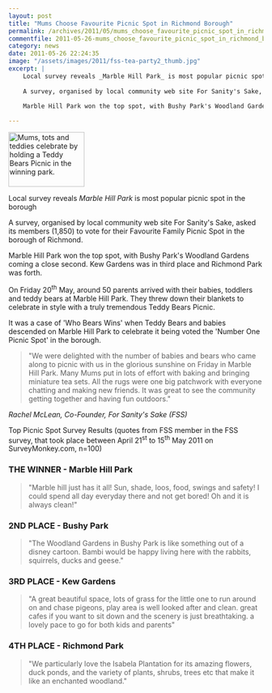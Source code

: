 ```yaml
---
layout: post
title: "Mums Choose Favourite Picnic Spot in Richmond Borough"
permalink: /archives/2011/05/mums_choose_favourite_picnic_spot_in_richmond_boro.html
commentfile: 2011-05-26-mums_choose_favourite_picnic_spot_in_richmond_boro
category: news
date: 2011-05-26 22:24:35
image: "/assets/images/2011/fss-tea-party2_thumb.jpg"
excerpt: |
    Local survey reveals _Marble Hill Park_ is most popular picnic spot in the borough
    
    A survey, organised by local community web site For Sanity's Sake, asked its members (1,850) to vote for their Favourite Family Picnic Spot in the borough of Richmond.
    
    Marble Hill Park won the top spot, with Bushy Park's Woodland Gardens coming a close second. Kew Gardens was in third place.

---
```


<a href="/assets/images/2011/fss-tea-party2.jpg" title="See larger version of - Mums, tots and teddies celebrate by holding a Teddy Bears Picnic in the winning park"><img src="/assets/images/2011/fss-tea-party2_thumb.jpg" width="150" height="108" alt="Mums, tots and teddies celebrate by holding a Teddy Bears Picnic in the winning park." class="photo right" /></a>

Local survey reveals *Marble Hill Park* is most popular picnic spot in the borough

A survey, organised by local community web site For Sanity's Sake, asked its members (1,850) to vote for their Favourite Family Picnic Spot in the borough of Richmond.

Marble Hill Park won the top spot, with Bushy Park's Woodland Gardens coming a close second. Kew Gardens was in third place and Richmond Park was forth.

On Friday 20<sup>th</sup> May, around 50 parents arrived with their babies, toddlers and teddy bears at Marble Hill Park. They threw down their blankets to celebrate in style with a truly tremendous Teddy Bears Picnic.

It was a case of 'Who Bears Wins' when Teddy Bears and babies descended on Marble Hill Park to celebrate it being voted the 'Number One Picnic Spot' in the borough.

> "We were delighted with the number of babies and bears who came along to picnic with us in the glorious sunshine on Friday in Marble Hill Park. Many Mums put in lots of effort with baking and bringing miniature tea sets. All the rugs were one big patchwork with everyone chatting and making new friends. It was great to see the community getting together and having fun outdoors."

<cite>Rachel McLean, Co-Founder, For Sanity's Sake (FSS)</cite>

Top Picnic Spot Survey Results (quotes from FSS member in the FSS survey, that took place between April 21<sup>st</sup> to 15<sup>th</sup> May 2011 on SurveyMonkey.com, n=100)

### THE WINNER - Marble Hill Park

> "Marble hill just has it all! Sun, shade, loos, food, swings and safety! I could spend all day everyday there and not get bored! Oh and it is always clean!"

### 2ND PLACE - Bushy Park

> "The Woodland Gardens in Bushy Park is like something out of a disney cartoon. Bambi would be happy living here with the rabbits, squirrels, ducks and geese."

### 3RD PLACE - Kew Gardens

> "A great beautiful space, lots of grass for the little one to run around on and chase pigeons, play area is well looked after and clean. great cafes if you want to sit down and the scenery is just breathtaking. a lovely pace to go for both kids and parents"

### 4TH PLACE - Richmond Park

> "We particularly love the Isabela Plantation for its amazing flowers, duck ponds, and the variety of plants, shrubs, trees etc that make it like an enchanted woodland."
